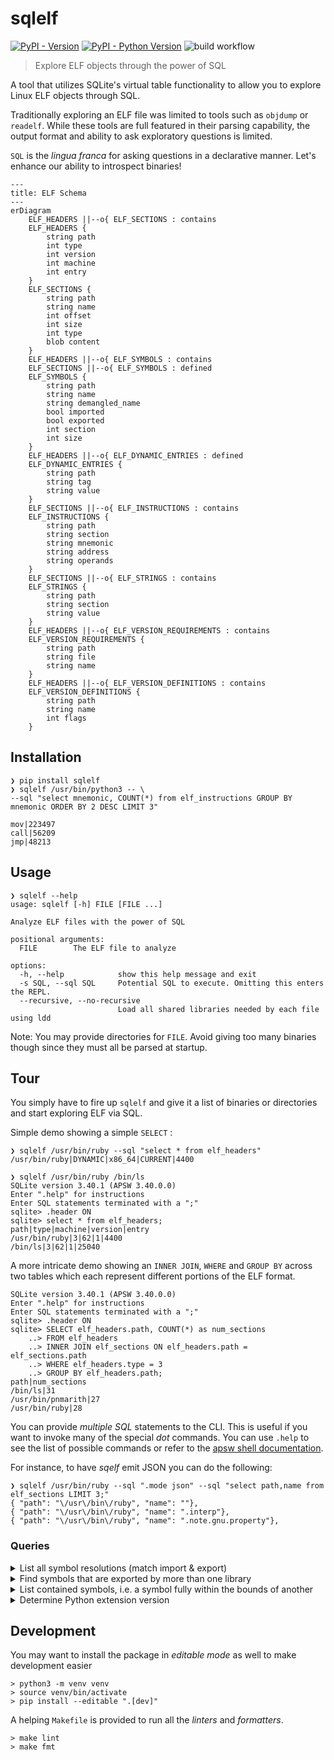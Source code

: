 # sqlelf

[![PyPI - Version](https://img.shields.io/pypi/v/sqlelf.svg)](https://pypi.org/project/sqlelf)
[![PyPI - Python Version](https://img.shields.io/pypi/pyversions/sqlelf.svg)](https://pypi.org/project/sqlelf)
![build workflow](https://github.com/fzakaria/sqlelf/actions/workflows/main.yml/badge.svg)

> Explore ELF objects through the power of SQL

A tool that utilizes SQLite's virtual table functionality to allow you to explore Linux ELF objects through SQL.

Traditionally exploring an ELF file was limited to tools such as `objdump` or `readelf`. While these tools are full featured in their parsing capability, the output format and ability to ask exploratory questions is limited.

`SQL` is the _lingua franca_ for asking questions in a declarative manner.
Let's enhance our ability to introspect binaries!

```mermaid
---
title: ELF Schema
---
erDiagram
    ELF_HEADERS ||--o{ ELF_SECTIONS : contains
    ELF_HEADERS {
        string path
        int type
        int version
        int machine
        int entry
    }
    ELF_SECTIONS {
        string path
        string name
        int offset
        int size
        int type
        blob content
    }
    ELF_HEADERS ||--o{ ELF_SYMBOLS : contains
    ELF_SECTIONS ||--o{ ELF_SYMBOLS : defined
    ELF_SYMBOLS {
        string path
        string name
        string demangled_name
        bool imported
        bool exported
        int section
        int size
    }
    ELF_HEADERS ||--o{ ELF_DYNAMIC_ENTRIES : defined
    ELF_DYNAMIC_ENTRIES {
        string path
        string tag
        string value
    }
    ELF_SECTIONS ||--o{ ELF_INSTRUCTIONS : contains
    ELF_INSTRUCTIONS {
        string path
        string section
        string mnemonic
        string address
        string operands
    }
    ELF_SECTIONS ||--o{ ELF_STRINGS : contains
    ELF_STRINGS {
        string path
        string section
        string value
    }
    ELF_HEADERS ||--o{ ELF_VERSION_REQUIREMENTS : contains
    ELF_VERSION_REQUIREMENTS {
        string path
        string file
        string name
    }
    ELF_HEADERS ||--o{ ELF_VERSION_DEFINITIONS : contains
    ELF_VERSION_DEFINITIONS {
        string path
        string name
        int flags
    }
```

## Installation
```console
❯ pip install sqlelf
❯ sqlelf /usr/bin/python3 -- \
--sql "select mnemonic, COUNT(*) from elf_instructions GROUP BY mnemonic ORDER BY 2 DESC LIMIT 3"

mov|223497
call|56209
jmp|48213
```

## Usage
```console
❯ sqlelf --help
usage: sqlelf [-h] FILE [FILE ...]

Analyze ELF files with the power of SQL

positional arguments:
  FILE        The ELF file to analyze

options:
  -h, --help            show this help message and exit
  -s SQL, --sql SQL     Potential SQL to execute. Omitting this enters the REPL.
  --recursive, --no-recursive
                        Load all shared libraries needed by each file using ldd
```

Note: You may provide directories for `FILE`. Avoid giving too many binaries though since they must all be parsed at startup.

## Tour

You simply have to fire up `sqlelf` and give it a list of binaries or directories and start exploring ELF via SQL.

Simple demo showing a simple `SELECT` :

```console
❯ sqlelf /usr/bin/ruby --sql "select * from elf_headers"
/usr/bin/ruby|DYNAMIC|x86_64|CURRENT|4400
```

```console
❯ sqlelf /usr/bin/ruby /bin/ls
SQLite version 3.40.1 (APSW 3.40.0.0)
Enter ".help" for instructions
Enter SQL statements terminated with a ";"
sqlite> .header ON
sqlite> select * from elf_headers;
path|type|machine|version|entry
/usr/bin/ruby|3|62|1|4400
/bin/ls|3|62|1|25040
```

A more intricate demo showing an `INNER JOIN`, `WHERE` and `GROUP BY` across two tables which each represent different portions of the ELF format.
```console
SQLite version 3.40.1 (APSW 3.40.0.0)
Enter ".help" for instructions
Enter SQL statements terminated with a ";"
sqlite> .header ON
sqlite> SELECT elf_headers.path, COUNT(*) as num_sections
    ..> FROM elf_headers
    ..> INNER JOIN elf_sections ON elf_headers.path = elf_sections.path
    ..> WHERE elf_headers.type = 3
    ..> GROUP BY elf_headers.path;
path|num_sections
/bin/ls|31
/usr/bin/pnmarith|27
/usr/bin/ruby|28
```

You can provide _multiple SQL_ statements to the CLI. This is useful if you want to invoke many of the special _dot_ commands. You can use `.help` to see the list of possible commands or refer to the [apsw shell documentation](https://rogerbinns.github.io/apsw/shell.html).

For instance, to have _sqelf_ emit JSON you can do the following:
```console
❯ sqlelf /usr/bin/ruby --sql ".mode json" --sql "select path,name from elf_sections LIMIT 3;"
{ "path": "\/usr\/bin\/ruby", "name": ""},
{ "path": "\/usr\/bin\/ruby", "name": ".interp"},
{ "path": "\/usr\/bin\/ruby", "name": ".note.gnu.property"},
```

### Queries

<details>
<summary>List all symbol resolutions (match import & export)</summary>

```console
❯ sqlelf /usr/bin/ruby --sql "SELECT caller.path as 'caller.path',
       callee.path as 'calee.path',
       caller.name,
       caller.demangled_name
FROM ELF_SYMBOLS caller
INNER JOIN ELF_SYMBOLS callee
ON
caller.name = callee.name AND
caller.path != callee.path AND
caller.imported = TRUE AND
callee.exported = TRUE
LIMIT 25;"
┌──────────────────────────────────────────┬──────────────────────────────────────────┬──────────────────────┬──────────────────────┐
│               caller.path                │                calee.path                │         name         │    demangled_name    │
│ /usr/bin/ruby                            │ /lib/x86_64-linux-gnu/libruby-3.1.so.3.1 │ ruby_run_node        │ ruby_run_node        │
│ /usr/bin/ruby                            │ /lib/x86_64-linux-gnu/libruby-3.1.so.3.1 │ ruby_init            │ ruby_init            │
│ /usr/bin/ruby                            │ /lib/x86_64-linux-gnu/libruby-3.1.so.3.1 │ ruby_options         │ ruby_options         │
│ /usr/bin/ruby                            │ /lib/x86_64-linux-gnu/libruby-3.1.so.3.1 │ ruby_sysinit         │ ruby_sysinit         │
│ /usr/bin/ruby                            │ /lib/x86_64-linux-gnu/libc.so.6          │ __stack_chk_fail     │ __stack_chk_fail     │
│ /usr/bin/ruby                            │ /lib/x86_64-linux-gnu/libruby-3.1.so.3.1 │ ruby_init_stack      │ ruby_init_stack      │
│ /usr/bin/ruby                            │ /lib/x86_64-linux-gnu/libc.so.6          │ setlocale            │ setlocale            │
│ /usr/bin/ruby                            │ /lib/x86_64-linux-gnu/libc.so.6          │ __libc_start_main    │ __libc_start_main    │
│ /usr/bin/ruby                            │ /lib/x86_64-linux-gnu/libc.so.6          │ __libc_start_main    │ __libc_start_main    │
│ /usr/bin/ruby                            │ /lib/x86_64-linux-gnu/libc.so.6          │ __cxa_finalize       │ __cxa_finalize       │
│ /lib/x86_64-linux-gnu/libruby-3.1.so.3.1 │ /lib/x86_64-linux-gnu/libc.so.6          │ initgroups           │ initgroups           │
│ /lib/x86_64-linux-gnu/libruby-3.1.so.3.1 │ /lib/x86_64-linux-gnu/libm.so.6          │ log10                │ log10                │
│ /lib/x86_64-linux-gnu/libruby-3.1.so.3.1 │ /lib/x86_64-linux-gnu/libc.so.6          │ chmod                │ chmod                │
│ /lib/x86_64-linux-gnu/libruby-3.1.so.3.1 │ /lib/x86_64-linux-gnu/libgmp.so.10       │ __gmpz_mul           │ __gmpz_mul           │
│ /lib/x86_64-linux-gnu/libruby-3.1.so.3.1 │ /lib/x86_64-linux-gnu/libm.so.6          │ lgamma_r             │ lgamma_r             │
│ /lib/x86_64-linux-gnu/libruby-3.1.so.3.1 │ /lib/x86_64-linux-gnu/libc.so.6          │ symlink              │ symlink              │
│ /lib/x86_64-linux-gnu/libruby-3.1.so.3.1 │ /lib/x86_64-linux-gnu/libc.so.6          │ mprotect             │ mprotect             │
│ /lib/x86_64-linux-gnu/libruby-3.1.so.3.1 │ /lib/x86_64-linux-gnu/libc.so.6          │ pipe2                │ pipe2                │
│ /lib/x86_64-linux-gnu/libruby-3.1.so.3.1 │ /lib/x86_64-linux-gnu/libc.so.6          │ seteuid              │ seteuid              │
│ /lib/x86_64-linux-gnu/libruby-3.1.so.3.1 │ /lib/x86_64-linux-gnu/libc.so.6          │ chdir                │ chdir                │
│ /lib/x86_64-linux-gnu/libruby-3.1.so.3.1 │ /lib/x86_64-linux-gnu/libc.so.6          │ fileno               │ fileno               │
│ /lib/x86_64-linux-gnu/libruby-3.1.so.3.1 │ /lib/x86_64-linux-gnu/libc.so.6          │ dup2                 │ dup2                 │
│ /lib/x86_64-linux-gnu/libruby-3.1.so.3.1 │ /lib/x86_64-linux-gnu/libc.so.6          │ pthread_cond_destroy │ pthread_cond_destroy │
│ /lib/x86_64-linux-gnu/libruby-3.1.so.3.1 │ /lib/x86_64-linux-gnu/libc.so.6          │ pthread_cond_destroy │ pthread_cond_destroy │
│ /lib/x86_64-linux-gnu/libruby-3.1.so.3.1 │ /lib/x86_64-linux-gnu/libm.so.6          │ atan2                │ atan2                │
└──────────────────────────────────────────┴──────────────────────────────────────────┴──────────────────────┴──────────────────────┘
```
</details>

<details>
<summary>Find symbols that are exported by more than one library</summary>

```console
❯ sqlelf ./examples/shadowed-symbols/exe --recursive --sql "
SELECT name, version, count(*) as symbol_count, GROUP_CONCAT(path, ':') as libraries
FROM elf_symbols
WHERE exported = TRUE
GROUP BY name, version
HAVING count(*) >= 2;"
┌──────┬────────┬───────────┬────────────────────────────────────────────────────────────────────────────────────────────────────────────────────────────────────────────────────────┐
│ name │ versio │ symbol_co │                                                                       libraries                                                                        │
│      │   n    │    unt    │                                                                                                                                                        │
├──────┼────────┼───────────┼────────────────────────────────────────────────────────────────────────────────────────────────────────────────────────────────────────────────────────┤
│ foo  │ NULL   │ 2         │ /usr/local/google/home/fmzakari/code/github.com/fzakaria/sqlelf/examples/shadowed-                                                                     │
│      │        │           │ symbols/x/libx.so:/usr/local/google/home/fmzakari/code/github.com/fzakaria/sqlelf/examples/shadowed-symbols/x/libx2.so                                 │
└──────┴────────┴───────────┴────────────────────────────────────────────────────────────────────────────────────────────────────────────────────────────────────────────────────────┘
```
</details>

<details>
<summary> List contained symbols, i.e. a symbol fully within the bounds of another</summary>

```console
sqlelf ./examples/nested-symbols/exe --sql "
SELECT outer_symbol.path, 
    outer_symbol.name AS outer_symbol_name, 
    inner_symbol.name AS inner_symbol_name
FROM 
    elf_symbols AS outer_symbol, 
    elf_symbols AS inner_symbol
WHERE
    inner_symbol.section = '.text' AND
    outer_symbol.section = '.text' AND
    inner_symbol.path = outer_symbol.path AND
    inner_symbol.value > outer_symbol.value AND
    (inner_symbol.value + inner_symbol.size) < (outer_symbol.value + outer_symbol.size) AND
    inner_symbol.name != outer_symbol.name LIMIT 5;"
┌──────────────────────────────────┬───────────────────┬───────────────────┐
│               path               │ outer_symbol_name │ inner_symbol_name │
│ ./examples/nested-symbols/nested │ outer_function    │ inner_symbol      │
└──────────────────────────────────┴───────────────────┴───────────────────┘
```
</details>

<details>
<summary>Determine Python extension version</summary>

You will need to edit the SQL below to have the _module name_.
For instance, the blow assumes the module name is `extension` from the
[pypa/python-manylinux-demo](https://github.com/pypa/python-manylinux-demo).

```console
❯ sqlelf pypa/python-manylinux-demo/build/lib.linux-x86_64-cpython-311/pymanylinuxdemo/extension.cpython-311-x86_64-linux-gnu.so \
> --sql "SELECT
            CASE name
                WHEN 'initextension' THEN 2
                WHEN 'PyInit_extension' THEN 3
                WHEN '_cffi_pypyinit_extension' THEN 2
                ELSE -1
            END AS python_version
        FROM elf_symbols
        WHERE name IN ('initextension', 'PyInit_extension', '_cffi_pypyinit_extension')
              AND exported = TRUE
              AND type = 'FUNC'
        LIMIT 1
        "
┌────────────────┐
│ python_version │
│ 3              │
└────────────────┘
```
</details>

## Development

You may want to install the package in _editable mode_ as well to make development easier

```console
> python3 -m venv venv
> source venv/bin/activate
> pip install --editable ".[dev]"
```

A helping `Makefile` is provided to run all the _linters_ and _formatters_.

```console
> make lint
> make fmt
```